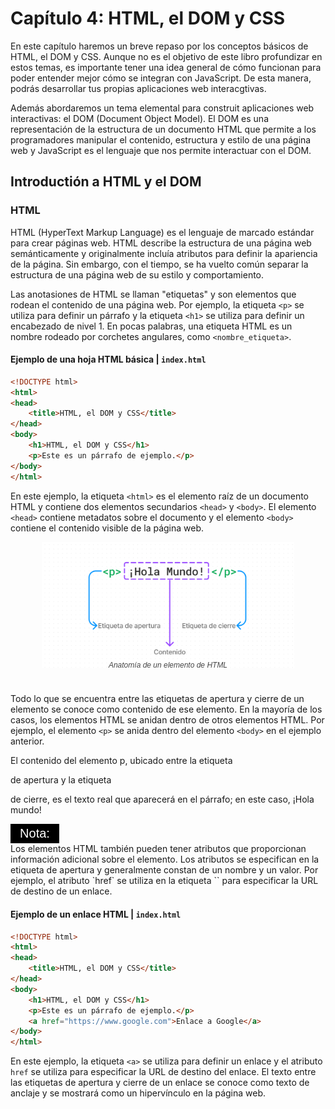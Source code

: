 # Capítulo 4: HTML, el DOM y CSS

En este capítulo haremos un breve repaso por los conceptos básicos de HTML, el DOM y CSS. Aunque no es el objetivo de este libro profundizar en estos temas, es importante tener una idea general de cómo funcionan para poder entender mejor cómo se integran con JavaScript. De esta manera, podrás desarrollar tus propias aplicaciones web interacgtivas. 

Además abordaremos un tema elemental para construit aplicaciones web interactivas: el DOM (Document Object Model). El DOM es una representación de la estructura de un documento HTML que permite a los programadores manipular el contenido, estructura y estilo de una página web y JavaScript es el lenguaje que nos permite interactuar con el DOM.

## Introductión a HTML y el DOM

### HTML
HTML (HyperText Markup Language) es el lenguaje de marcado estándar para crear páginas web. HTML describe la estructura de una página web semánticamente y originalmente incluía atributos para definir la apariencia de la página. Sin embargo, con el tiempo, se ha vuelto común separar la estructura de una página web de su estilo y comportamiento.

Las anotasiones de HTML se llaman "etiquetas" y son elementos que rodean el contenido de una página web. Por ejemplo, la etiqueta `<p>` se utiliza para definir un párrafo y la etiqueta `<h1>` se utiliza para definir un encabezado de nivel 1. En pocas palabras, una etiqueta HTML es un nombre rodeado por corchetes angulares, como `<nombre_etiqueta>`.

#### Ejemplo de una hoja HTML básica | `index.html`
```html
<!DOCTYPE html>
<html>
<head>
    <title>HTML, el DOM y CSS</title>
</head>
<body>
    <h1>HTML, el DOM y CSS</h1>
    <p>Este es un párrafo de ejemplo.</p>
</body>
</html>
```

En este ejemplo, la etiqueta `<html>` es el elemento raíz de un documento HTML y contiene dos elementos secundarios `<head>` y `<body>`. El elemento `<head>` contiene metadatos sobre el documento y el elemento `<body>` contiene el contenido visible de la página web.


<img src="image/HTML-el-DOM-y-CSS/1719549552686.png" alt="Logo de mi proyecto" style="display:block; margin-left:auto; margin-right:auto; width:80%;"/>
<p style="text-align: center; font-size:12px; font-family: sans-serif; position:relative; top:-24px; font-style:italic; font-weight: 100; opacity:80%">Anatomía de un elemento de HTML</p>

Todo lo que se encuentra entre las etiquetas de apertura y cierre de un elemento se conoce como contenido de ese elemento. En la mayoría de los casos, los elementos HTML se anidan dentro de otros elementos HTML. Por ejemplo, el elemento `<p>` se anida dentro del elemento `<body>` en el ejemplo anterior.

El contenido del elemento p, ubicado entre la etiqueta <p> de apertura y la etiqueta </p> de cierre, es el texto real que aparecerá en el párrafo; en este caso, ¡Hola mundo!

<div style="background-color:black; color:white; width:70px; text-align:center;padding:4px; font-size:20px; font-family: sans-serif">Nota:</div> 
Los elementos HTML también pueden tener atributos que proporcionan información adicional sobre el elemento. Los atributos se especifican en la etiqueta de apertura y generalmente constan de un nombre y un valor. Por ejemplo, el atributo `href` se utiliza en la etiqueta `<a>` para especificar la URL de destino de un enlace.

#### Ejemplo de un enlace HTML | `index.html`
```html
<!DOCTYPE html>
<html>
<head>
    <title>HTML, el DOM y CSS</title>
</head>
<body>
    <h1>HTML, el DOM y CSS</h1>
    <p>Este es un párrafo de ejemplo.</p>
    <a href="https://www.google.com">Enlace a Google</a>
</body>
</html>
```

En este ejemplo, la etiqueta `<a>` se utiliza para definir un enlace y el atributo `href` se utiliza para especificar la URL de destino del enlace. El texto entre las etiquetas de apertura y cierre de un enlace se conoce como texto de anclaje y se mostrará como un hipervínculo en la página web.


























